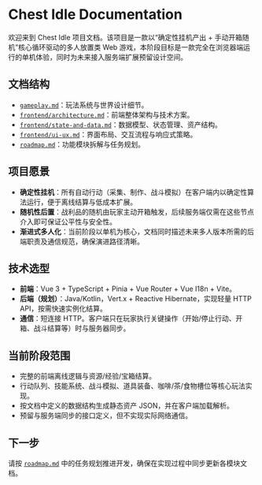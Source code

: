 # Chest Idle Documentation

欢迎来到 Chest Idle 项目文档。该项目是一款以“确定性挂机产出 + 手动开箱随机”核心循环驱动的多人放置类 Web 游戏，本阶段目标是一款完全在浏览器端运行的单机体验，同时为未来接入服务端扩展预留设计空间。

## 文档结构

- [`gameplay.md`](./gameplay.md)：玩法系统与世界设计细节。
- [`frontend/architecture.md`](./frontend/architecture.md)：前端整体架构与技术方案。
- [`frontend/state-and-data.md`](./frontend/state-and-data.md)：数据模型、状态管理、资产结构。
- [`frontend/ui-ux.md`](./frontend/ui-ux.md)：界面布局、交互流程与响应式策略。
- [`roadmap.md`](./roadmap.md)：功能模块拆解与任务规划。

## 项目愿景

- **确定性挂机**：所有自动行动（采集、制作、战斗模拟）在客户端内以确定性算法运行，便于离线结算与低成本扩展。
- **随机性后置**：战利品的随机由玩家主动开箱触发，后续服务端仅需在这些节点介入即可保证公平性与安全性。
- **渐进式多人化**：当前阶段以单机为核心，文档同时描述未来多人版本所需的后端职责及通信规范，确保演进路径清晰。

## 技术选型

- **前端**：Vue 3 + TypeScript + Pinia + Vue Router + Vue I18n + Vite。
- **后端（规划）**：Java/Kotlin，Vert.x + Reactive Hibernate，实现轻量 HTTP API，按需快速实例化结算。
- **通信**：短连接 HTTP。客户端只在玩家执行关键操作（开始/停止行动、开箱、战斗结算等）时与服务器同步。

## 当前阶段范围

- 完整的前端离线逻辑与资源/经验/宝箱结算。
- 行动队列、技能系统、战斗模拟、道具装备、咖啡/茶/食物槽位等核心玩法实现。
- 按文档中定义的数据结构生成静态资产 JSON，并在客户端加载解析。
- 预留与服务端同步的接口定义，但不实现实际网络通信。

## 下一步

请按 [`roadmap.md`](./roadmap.md) 中的任务规划推进开发，确保在实现过程中同步更新各模块文档。